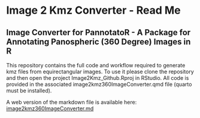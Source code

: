 # Image 2 Kmz Converter - Read Me

## Image Converter for PannotatoR - A Package for Annotating Panospheric (360 Degree) Images in R

This repository contains the full code and workflow required to generate
kmz files from equirectangular images. To use it please clone the
repository and then open the project Image2Kmz_Github.Rproj in RStudio.
All code is provided in the associated image2kmz360ImageConverter.qmd
file (quarto must be installed).

A web version of the markdown file is available here:
[image2kmz360ImageConverter.md](image2kmz360ImageConverter.md)
